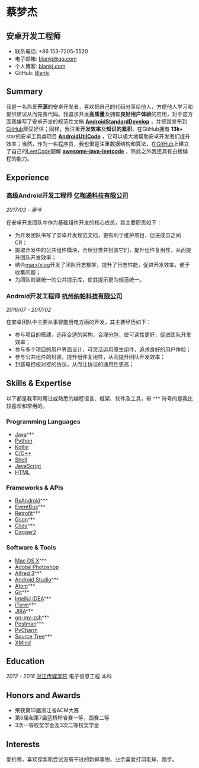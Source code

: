 # 蔡梦杰

## 安卓开发工程师

- 联系电话: +86 153-7205-5520
- 电子邮箱: [blankj@qq.com](blankj@qq.com)
- 个人博客: [blankj.com](http://blankj.com)
- GitHub: [Blankj](https://github.com/Blankj)


## Summary

我是一名热爱**开源**的安卓开发者，喜欢把自己的代码分享给他人，方便他人学习和提供建议从而完善代码。我追求开发**高质量**及拥有**良好用户体验**的应用，对于这方面我编写了安卓开发的规范性文档 **[AndroidStandardDevelop](https://github.com/Blankj/AndroidStandardDevelop)** ，并把其发布到[GitHub](https://github.com)颇受好评；同样，我注重**开发效率**及**知识的累积**，在GitHub拥有 **13k+** star的安卓工具类项目 **[AndroidUtilCode](https://github.com/Blankj/AndroidUtilCode)** ，它可以极大地帮助安卓开发者们提升效率；当然，作为一名程序员，我也很是注重数据结构和算法，在[GitHub](https://github.com)上建立了自己的[LeetCode](https://leetcode.com)题解 **[awesome-java-leetcode](https://github.com/Blankj/awesome-java-leetcode)** ，除此之外我还具有白板编程的能力。


## Experience

### **高级Android开发工程师** [亿咖通科技有限公司](https://www.lagou.com/gongsi/136597.html)

*2017/03 - 至今*

在安卓开发团队中作为基础组件开发的核心成员，其主要职责如下：

* 为开发团队书写了安卓开发规范文档，更有利于维护项目，促进成员之间CR；
* 提取开发中的公共组件模块，合理分类并封装它们，提升组件复用性，从而提升团队开发效率；
* 结合[marx/xlog](https://github.com/Tencent/mars)开发了团队日志框架，提升了日志性能，促进开发效率，便于收集问题；
* 为团队封装统一的公共提示库，使其提示更为规范统一。

### **Android开发工程师** [杭州纳帕科技有限公司](http://www.53iq.com)

*2016/07 - 2017/02*

在安卓团队中主要从事智能厨电方面的开发，其主要经历如下：

* 参与项目的搭建，选用合适的架构，合理分包，使可读性更好，促进团队开发效率；
* 参与多个项目的用户界面设计，可灵活运用原生组件，追求良好的用户体验；
* 参与公共组件的封装，提升组件复用性，从而提升团队开发效率；
* 封装电控板对接的协议，从而让协议的通用性更高；


## Skills & Expertise

以下都是我平时用过或熟悉的编程语言、框架、软件及工具，带 ^†^ 符号的是我比较喜欢和常用的。

### Programming Languages

- [Java](https://www.java.com)^†^
- [Python](https://www.python.org)
- [Kotlin](http://kotlinlang.org)
- [C/C++](http://www.cplusplus.com)
- [Shell](http://www.linuxshell.it)
- [JavaScript](https://www.javascript.com)
- [HTML](https://www.w3.org/html)

### Frameworks & APIs

- [RxAndroid](https://github.com/ReactiveX/RxAndroid)^†^
- [EventBus](https://github.com/greenrobot/EventBus)^†^
- [Retrofit](https://github.com/square/retrofit)^†^
- [Gson](https://github.com/google/gson)^†^
- [Glide](https://github.com/bumptech/glide)^†^
- [Dagger2](https://github.com/google/dagger)

### Software & Tools

- [Mac OS X](http://apple.com/macosx)^†^
- [Adobe Photoshop](http://www.adobe.com/cn/products/cs6/photoshop.html)
- [Alfred 3](https://www.alfredapp.com)^†^
- [Android Studio](https://developer.android.com/studio/index.html?hl=zh-cn)^†^
- [Atom](https://atom.io)^†^
- [Git](https://git-scm.com)^†^
- [IntelliJ IDEA](https://www.jetbrains.com/idea)^†^
- [iTerm](https://www.iterm2.com)^†^
- [JIRA](https://www.atlassian.com/software/jira)^†^
- [on-my-zsh](https://github.com/robbyrussell/oh-my-zsh)^†^
- [Postman](https://www.getpostman.com)^†^
- [PyCharm](https://www.jetbrains.com/pycharm)
- [Source Tree](https://www.sourcetreeapp.com)^†^
- [XMind](https://www.xmind.cn)


## Education

*2012 - 2016* [浙江传媒学院](http://www.zjicm.edu.cn) 电子信息工程 本科


## Honors and Awards

* 荣获第13届浙江省ACM大赛
* 第6届和第7届蓝桥杯省赛一等，国赛二等
* 3次一等校奖学金及3次二等校奖学金


## Interests

爱折腾，喜欢探索和尝试没有干过的新鲜事物，业余喜爱打羽毛球、跑步。
